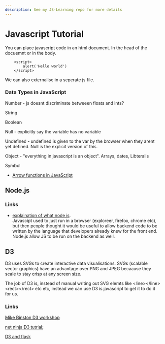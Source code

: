 ```yaml
---
description: See my JS-Learning repo for more details
---
```


# Javascript Tutorial

You can place javascript code in an html document. In the head of the docuemnt or in the body.

```
    <script>
        alert('Hello world')
    </script>
```

We can also externalise in a seperate js file. 

### Data Types in JavaScript

Number - js doesnt discriminate betweeen floats and ints?

String

Boolean

Null - explicitly say the variable has no variable

Undefined - undefined is given to the var by the browser when they arent yet defined. Null is the explicit version of this.

Object - "everything in javascript is an object". Arrays, dates, Libteralls

Symbol

* [Arrow functions in JavaScript](https://www.w3schools.com/js/js_arrow_function.asp)

## Node.js

### Links

* [explaination of what node is](https://nodejs.dev/learn). \
  Javascipt used to just run in a browser (exploreer, firefox, chrome etc), but then people thought it would be useful to allow backend code to be written by the language that developers already knew for the front end. Node.js allow JS to be run on the backend as well. 


## D3

D3 uses SVGs to create interactive data visualisations. SVGs (scalable vector graphics) have an advantage over PNG and JPEG becaause they scale to stay crisp at any screen size.

The job of D3 is, instead of manual writing out SVG elemts like \<line>\</line> \<rect>\</rect> etc etc, instead we can use D3 is javascript to get it to do it for us.

### Links

[Mike Binston D3 workshop](https://bost.ocks.org/mike/d3/workshop/#35)

[net ninja D3 tutrial](https://www.youtube.com/watch?v=IpK82JaiG3A\&ab\_channel=TheNetNinja);

[D3 and flask](https://towardsdatascience.com/combining-python-and-d3-js-to-create-dynamic-visualization-applications-73c87a494396)
